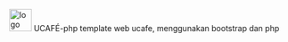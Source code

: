 <img src="https://user-images.githubusercontent.com/99374274/260878207-c7e796af-0160-415a-a678-fe1569423d3a.png" alt="logo" width="40" height="40" /> UCAFÉ-php
template web ucafe, menggunakan bootstrap dan php
